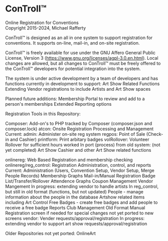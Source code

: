 # ConTroll™
Online Registration for Conventions\
Copyright 2015-2024, Michael Rafferty

ConTroll™ is designed as an all in one system to support registration for conventions.  It supports on-line, mail-in, and on-site registration.

ConTroll™ is freely available for use under the GNU Affero General Public License, Version 3 (https://www.gnu.org/licenses/agpl-3.0.en.html). Local changes are allowed, but all changes to ConTroll™ must be freely offered to the ConTroll™ developers for potential integration into the system.

The system is under active development by a team of developers and has functions currently in development to support:
Art Show Related Functions
Extending Vendor registrations to include Artists and Art Show spaces

Planned future additions:
Membership Portal to review and add to a person's memberships
Extended Reporting options

Registration Tools in this Repository:

Composer: Add-on's to PHP tracked by Composer (composer.json and composer.lock)
atcon: Onsite Registration Processing and Management
Current:
admin: Administer on-site reg system
regpos: Point of Sale (Check-in and Cashier)
printform: Print arbitary badges
volRollover: Volunteer Rollover for sufficient hours worked
In port (process) from old system: (not yet completed)
Art Show Cashier and other Art Show related functions

onlinereg: Web Based Registration and membership checking
onlinereg/reg_control: Registration Administration, control, and reports
Current:
Administration (Users, Convention Setup, Vendor Setup, Merge People Records)
Membership Graphs
Mail-in/Manual Registration
Badge List/Transfer/Rollover
Attendence Graphs
Coupon Management
Vendor Mangement
In progress: extending vendor to handle artists
In reg_control, but still in old format (functions, but not updated)
People - manage information about the people in the database
Artshow related items including Art Control
Free Badges - create free badges and add people to receive a free badge
Reports
Club Management
Old Format Manual Registration screen if needed for special changes not yet ported to new screens
vendor: Vender requests/approval/registration
In progress: extending vendor to support art show requests/approval/registration

Older Repositories not yet ported:
OnlineArt
